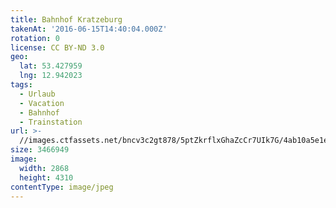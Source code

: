 ```yaml
---
title: Bahnhof Kratzeburg
takenAt: '2016-06-15T14:40:04.000Z'
rotation: 0
license: CC BY-ND 3.0
geo:
  lat: 53.427959
  lng: 12.942023
tags:
  - Urlaub
  - Vacation
  - Bahnhof
  - Trainstation
url: >-
  //images.ctfassets.net/bncv3c2gt878/5ptZkrflxGhaZcCr7UIk7G/4ab10a5e1ee5143ce720752c6e08ecde/bahnhof-kratzeburg_29094471911_o
size: 3466949
image:
  width: 2868
  height: 4310
contentType: image/jpeg
---
```


